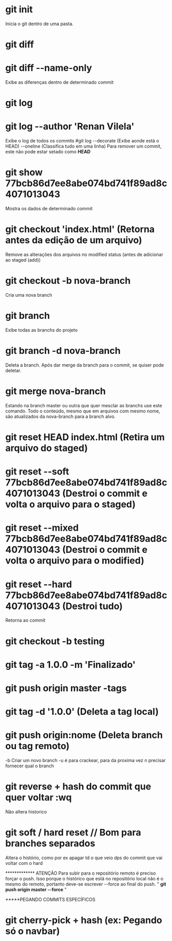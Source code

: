 # git init
Inicia o git dentro de uma pasta.

# git diff
# git diff --name-only
Exibe as diferenças dentro de determinado commit

# git log
# git log --author 'Renan Vilela'
Exibe o log de todos os commits
#git log --decorate (Exibe aonde está o HEAD) --oneline (Classifica tudo em uma linha)
Para remover um commit, este não pode estar setado como **HEAD**

# git show 77bcb86d7ee8abe074bd741f89ad8c4071013043
Mostra os dados de determinado commit

# git checkout 'index.html' 					  (Retorna antes da edição de um arquivo)
Remove as alterações dos arquivos no modified status (antes de adicionar ao staged (add))
# git checkout -b nova-branch
Cria uma nova branch
# git branch
Exibe todas as branchs do projeto
# git branch -d nova-branch
Deleta a branch. Após dar merge da branch para o commit, se quiser pode deletar.

# git merge nova-branch
Estando na branch master ou outra que quer mesclar as branchs use este comando.
Todo o conteúdo, mesmo que em arquivos com mesmo nome, são atualizados da nova-branch para a branch alvo.

# git reset HEAD index.html 					  (Retira um arquivo do staged)
# git reset --soft  77bcb86d7ee8abe074bd741f89ad8c4071013043	  (Destroi o commit e volta o arquivo para o staged)
# git reset --mixed 77bcb86d7ee8abe074bd741f89ad8c4071013043	  (Destroi o commit e volta o arquivo para o modified)
# git reset --hard  77bcb86d7ee8abe074bd741f89ad8c4071013043 	  (Destroi tudo)
Retorna ao commit

# git checkout -b testing

# git tag -a 1.0.0 -m 'Finalizado'
# git push origin master -tags
# git tag -d '1.0.0' 						  (Deleta a tag local)

# git push origin:nome 						  (Deleta branch ou tag remoto)

-b Criar um novo branch
-u é para crackear, para da proxima vez n precisar fornecer qual o branch

# git reverse + hash do commit que quer voltar :wq
Não altera historico

# git soft / hard reset // Bom para branches separados
Altera o histório, como por ex apagar td o que veio dps do commit que vai voltar com o hard

************* ATENÇÃO
Para subir para o repositório remoto é preciso forçar o push. Isso porque o histórico
que está no repositório local não é o mesmo do remoto, portanto deve-se escrever --force ao
final do push. " **git push origin master --force** "

*****PEGANDO COMMITS ESPECÍFICOS
# git cherry-pick + hash (ex: Pegando só o navbar)